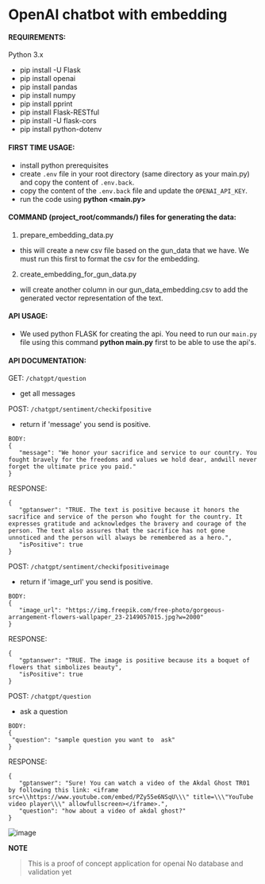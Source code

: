 ﻿# OpenAI chatbot with embedding 

#### REQUIREMENTS:

Python 3.x

- pip install -U Flask
- pip install openai
- pip install pandas
- pip install numpy
- pip install pprint
- pip install Flask-RESTful
- pip install -U flask-cors
- pip install python-dotenv

#### FIRST TIME USAGE:

- install python prerequisites
- create `.env` file in your root directory (same directory as your main.py) and copy the content of `.env.back`.
- copy the content of the `.env.back` file and update the `OPENAI_API_KEY`.
- run the code using **python <main.py>**

#### COMMAND (project_root/commands/) files for generating the data:

1. prepare_embedding_data.py
 - this will create a new csv file based on the gun_data that we have. We must run this first to format the csv for the embedding.
2. create_embedding_for_gun_data.py
 - will create another column in our gun_data_embedding.csv to add the generated vector representation of the text.

#### API USAGE:

- We used python FLASK for creating the api. You need to run our `main.py` file using this command **python main.py** first to be able to use the api's.


#### API DOCUMENTATION:

GET: `/chatgpt/question`
 - get all messages



POST: `/chatgpt/sentiment/checkifpositive`
 - return if 'message' you send is positive.
 ```
 BODY:
 {
    "message": "We honor your sacrifice and service to our country. You fought bravely for the freedoms and values we hold dear, andwill never forget the ultimate price you paid."
}
 ```
 RESPONSE:
 ```
{
    "gptanswer": "TRUE. The text is positive because it honors the sacrifice and service of the person who fought for the country. It expresses gratitude and acknowledges the bravery and courage of the person. The text also assures that the sacrifice has not gone unnoticed and the person will always be remembered as a hero.",
    "isPositive": true
}
 ```
 
 
 
 POST: `/chatgpt/sentiment/checkifpositiveimage`
 - return if 'image_url' you send is positive.
 ```
 BODY:
 {
    "image_url": "https://img.freepik.com/free-photo/gorgeous-arrangement-flowers-wallpaper_23-2149057015.jpg?w=2000"
}
 ```
 RESPONSE:
 ```
{
    "gptanswer": "TRUE. The image is positive because its a boquet of flowers that simbolizes beauty",
    "isPositive": true
}
 ```



POST: `/chatgpt/question`
 - ask a question
 ```
 BODY:
 {
  "question": "sample question you want to  ask"
 }
 ```
 RESPONSE:
 ```
 {
    "gptanswer": "Sure! You can watch a video of the Akdal Ghost TR01 by following this link: <iframe src=\\https://www.youtube.com/embed/PZy55e6NSqU\\\" title=\\\"YouTube video player\\\" allowfullscreen></iframe>.",
    "question": "how about a video of akdal ghost?"
 }
 ```
 ![image](https://user-images.githubusercontent.com/4272175/236098410-e2db110b-7c72-4d90-b322-6ac4152eae91.png)
                                                                                                     
                                                                                                      
                                                                                                      
**NOTE**
> This is a proof of concept application for openai
> No database and validation yet

  
